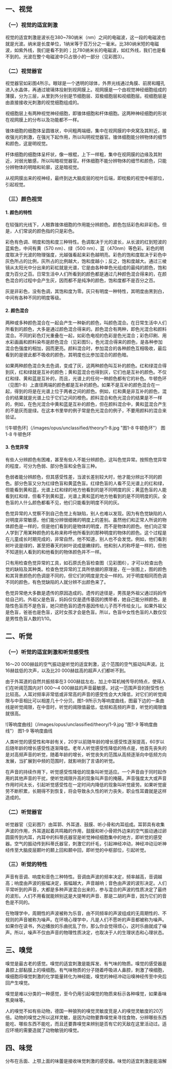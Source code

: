 
## 一、视觉

### （一）视觉的适宜刺激

视觉的适宜刺激是波长在380~780纳米（nm）之间的电磁波，这一段的电磁波也就是光波。纳米是长度单位，1纳米等于百万分之一毫米。比380纳米短的电磁波，如紫外线，我们是看不到的；比780纳米长的电磁波，如红外线，我们也是看不到的。光波在整个电磁波中只占很小的一部分（见彩图3）。

### （二）视觉器官

视觉器官如彩图4所示。眼球是一个透明的球体，外界光线通过角膜、前房和瞳孔进入水晶体，再通过玻璃体投射到视网膜上。视网膜是一个由视觉神经细胞组成的薄膜，分为三层，从里到外分别是节细胞层、双极细胞层和视细胞层。视细胞层是由直接接收光刺激的视觉细胞组成的。

视细胞层上有两种视觉神经细胞，即锥体细胞和杆体细胞。这两种神经细胞的形状在视网膜上的分布以及功能都不一样。

锥体细胞的细胞体呈圆锥状，中间粗两端细，集中在视网膜的中央窝及其附近，接收强光的刺激，在强光下起作用，所以叫明视觉器官。锥体细胞能分辨物体的细节和颜色，这是明视觉。

杆体细胞的细胞体呈杆状，像一根棍，上下一样粗，集中在视网膜的边缘及其附近，对弱光敏感，所以叫暗视觉器官。杆体细胞不能分辨物体的细节和颜色，只能分辨物体的明暗和轮廓，这是暗视觉。

从视网膜出来的视神经，最终到达大脑皮层的枕叶后端，即枕极的视觉中枢部位，引起视觉。

### （三）颜色视觉

#### 1. 颜色的特性

在较强的光线下，人眼靠锥体细胞的作用能分辨颜色。颜色包括彩色和非彩色。但是，人们常说的颜色指的只是彩色。

彩色有色调、明度和饱和度三种特性。色调取决于光的波长，从长波的红到短波的蓝紫色，中间有黄（570 nm）、绿（500 nm）、蓝（470nm）等色彩。彩色的明度取决于光波的物理强度，光越强看起来彩色越明亮。彩色的饱和度取决于彩色中灰色所占的比例，灰所占的比例越大，饱和度越小；反之，饱和度越大。通过三棱镜从太阳光中分出来的彩虹就是光谱，它是由各种单色光组成的最纯的颜色，饱和度为百分之百。日常生活中人们所看到的颜色都是通过几种颜色混合得来的，在颜色混合的过程中会产生灰，因而都不是纯净的颜色，饱和度都不是百分之百。

灰是非彩色，没有色调，其饱和度为零。灰只有明度一种特性，其明度由黑到白，中间有各种不同的明度等级。

#### 2. 颜色混合

两种或多种颜色混合在一起会产生一种新的颜色，叫颜色混合。在日常生活中人们所看到的颜色，大多是通过颜色混合得来的。颜色混合有两种，即色光混合和颜料混合。不同的彩色灯光重叠在一起，如彩色电视的色彩是色光混合；彩色印刷、用水彩画画和颜料染布是颜色混合（见彩图5）。色光混合得来的颜色，是各种参加混合色强度的相加，因而更亮。颜料混合时，参加混合的各种颜色互相吸收，最后看到的是彼此都不吸收的颜色，其明度也比参加混合的颜色暗。

如果两种颜色混合失去色调，变成了灰，这两种颜色叫互补的颜色。红和绿混合得到灰，红和绿就是互补的颜色；黄和蓝混合也得到灰，它们也是互补的颜色。不仅红和绿、黄和蓝是互补的，而且，光谱上的任何一种颜色都有它的补色。牛顿色环（见图1-8）上直径两端的颜色都是互补的颜色。如果不是互补的颜色混合在一起，得到的将是在光谱上位于两者之间的颜色。例如，红和黄是非互补的颜色，混合的结果就是光谱上位于它们之间的橙色。颜料混合和色光混合的结果是不一样的，例如，在色光混合中黄和蓝是互补的颜色，但在颜料混合中，黄和蓝混合产生的不是灰而是绿。在这本书里举的例子常是色光混合的例子，不要用颜料的混合来验证。


![牛顿色环]（/images/opus/unclassified/theory/1-8.jpg "图1-8 牛顿色环"）
图1-8 牛顿色环

#### 3. 色觉异常

有些人分辨颜色有困难，甚至有些人不能分辨颜色，这叫色觉异常。按照色觉异常的程度，可分为色弱、部分色盲和全色盲三种。

色弱者能分辨颜色，但其感受性差，当波长差别较大时，他才能分辨出不同的颜色。部分色盲又分为红绿色盲和黄蓝色盲。红绿色盲的人看不见光谱上的红和绿，但能看到黄和蓝，光谱上红和绿的地方他看到的是不同明度的灰；黄蓝色盲的人能看到红和绿，但看不到黄和蓝，光谱上黄和蓝的地方他看到的是不同明度的灰。全色盲的人什么颜色都看不见，他们只能看到明度不同的灰。

色觉异常的人觉察不到自己色觉上有缺陷，别人也难以发现。因为有色觉缺陷的人对明度非常敏感，他们能分辨很细微的明度上的差别。虽然他们和正常人所说的物体颜色是一样的，但是他们看到的是物体的明度，而不是物体的颜色。他们向正常人学到了用某种颜色的名称来称呼他所看到的那种明度的物体的颜色。这个过程是在儿童成长时期完成的，非常自然，他不知道，别人也不会发觉。例如，他们看到树叶说是绿的，甚至把春天的树叶说成是嫩绿的。他和别人的称呼是一样的，但他不知道别人看到的和他看到的物体颜色并不一样。

只有用检查色觉异常的工具，如石原氏色盲检查图（见彩图6），才可以检查出色觉的缺陷及其种类。检查色觉异常的工具所依据的原理是，在一张图上，图的颜色和其背景颜色的色调是不同的，但它们的明度是完全一样的。对于明度相同而色调不同的颜色，有色觉缺陷的人就分辨不出颜色来了。

色觉异常绝大多数是遗传的原因造成的。遗传的途径是，男孩是外祖父通过妈妈传给自己的。外祖父是色盲，妈妈仅仅是遗传基因的携带者，她自己能分辨颜色，是隐性色盲而不是色盲，她只把色盲的遗传基因传给儿子而不传给女儿。如果外祖父是色盲，爸爸也是色盲，这时女孩才会是色盲。所以，色盲中女性色盲的人数仅仅是男性色盲人数的1/10。

## 二、听觉

### （一）听觉的适宜刺激和听觉感受性

16～20 000赫兹的空气振动是听觉的适宜刺激，这个范围的空气振动叫声波。比16赫兹低的次声，以及比20 000赫兹高的超声人们都听不到。

由于外耳道的自然共振频率在3 000赫兹左右，加上中耳机械传导的特点，使得人们在听阈范围内对1 000～4 000赫兹的声音最敏感，对这一范围声音的耐受性也比较高。人耳对频率非常低或非常高的声音的感受性会大大降低，对它们的听觉阈限与中音相比可以相差几十个分贝。图1-9所示为等响度曲线，图最下边的一条曲线是听觉阈限，在中音时，听觉的阈限值最低，低频和高频的声音，听觉的阈限值就很高。

![等响度曲线]（/images/opus/unclassified/theory/1-9.jpg "图1-9 等响度曲线"）
图1-9 等响度曲线

人类听觉的感受性和年龄有关，20岁以前随年龄的增长感受性逐渐提高，60岁以后随年龄的增长感受性逐渐降低。老年人听觉感受性降低的特点是，他首先丧失的是对高频声音的听觉，随着年龄的增长，听觉丧失的范围从高频逐渐向中低频方向发展，当扩展到中频的范围时，就影响到了言语的听觉。

在声音的持续作用下，听觉感受性降低的现象叫听觉适应。一个声音由于同时起作用的其他声音的干扰，使听觉阈限升高的现象叫声音的掩蔽。声音强度太大或声音作用时间太长，引起听觉感受性在一定时间内降低的现象叫听觉疲劳。如果听觉疲劳不断积累，长期得不到恢复，将会导致永久性的听力丧失，职业性耳聋就是这样造成的。

### （二）听觉器官

听觉器官（见彩图7）由耳郭、外耳道、鼓膜、听小骨和内耳组成。耳郭具有收集声波的作用，外耳道起着共鸣箱的作用，鼓膜和听小骨把外边来的空气振动通过卵圆窗传到内耳，内耳中的科蒂氏器官是听觉神经细胞集中的地方，即听觉的感受器。空气的振动传到科蒂氏器官，刺激它的纤毛，引起神经冲动，神经冲动沿听神经传至大脑皮层颞叶的颞上回和颞中回，即听觉的中枢部位，引起听觉。

### （三）听觉的特性

声音有音调、响度和音色三种特性。音调由声波的频率决定，频率越高，音调越高；响度由声波的振幅决定，振幅越大，声音越响；音色由声波的波形决定。人们平常听到的声音，大都是多种声波混合出来的，参与混合的声波的性质决定了最终的波形。人们不用看就能辨别这是大提琴的声音、那是二胡的声音，因为它们的音色是不同的。

在物理学中，周期性的声波被称为乐音，由不同频率的声波组成的无周期性的、不规则的声音被称为噪声。在环境心理学中，凡是人们不愿听的声音都被称为噪声。如果你在读书，外边播放的乐曲扰乱了你，那么你会觉得烦心，这时乐曲就成了噪声。所以，噪声不仅由声音的物理性质决定，也取决于人的生理状态和心理状态。

## 三、嗅觉

嗅觉是最古老的感觉。嗅觉的适宜刺激是能挥发、有气味的物质。嗅觉的感受器是鼻腔上部黏膜上的嗅细胞。有气味物质的分子随着呼吸进人鼻腔，刺激了嗅细胞，嗅细胞将嗅觉刺激的化学能量转化为神经能，嗅觉的神经冲动沿嗅神经传至中央后回产生嗅觉。

嗅觉是难以分类的一种感觉，至今仍用引起嗅觉的物质来标示各种嗅觉，如果香味焦臭味等。

人的嗅觉不如有些动物，德国一种狼狗的嗅觉灵敏度竞是人的嗅觉灵敏度的20万倍。动物的嗅觉之所以这样灵敏，是因为动物要靠嗅觉来寻找食物，分辨哪些东西能吃、哪些东西不能吃，而且还要靠嗅觉来辨别是否有它的天敌在这里活动过。适应环境的需要造就了动物敏锐的嗅觉。

## 四、味觉

分布在舌面、上颚上面的味蕾是接收味觉刺激的感受器。味觉的适宜刺激是能溶解
